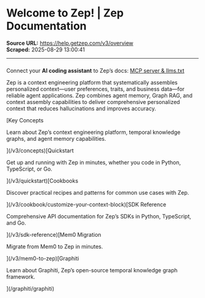 # Welcome to Zep! | Zep Documentation

**Source URL:** https://help.getzep.com/v3/overview  
**Scraped:** 2025-08-29 13:00:41

---

##### 

Connect your **AI coding assistant** to Zep’s docs: [MCP server & llms.txt](/v3/coding-with-llms)

Zep is a context engineering platform that systematically assembles personalized context—user preferences, traits, and business data—for reliable agent applications. Zep combines agent memory, Graph RAG, and context assembly capabilities to deliver comprehensive personalized context that reduces hallucinations and improves accuracy.

[Key Concepts

Learn about Zep’s context engineering platform, temporal knowledge graphs, and agent memory capabilities.

](/v3/concepts)[Quickstart

Get up and running with Zep in minutes, whether you code in Python, TypeScript, or Go.

](/v3/quickstart)[Cookbooks

Discover practical recipes and patterns for common use cases with Zep.

](/v3/cookbook/customize-your-context-block)[SDK Reference

Comprehensive API documentation for Zep’s SDKs in Python, TypeScript, and Go.

](/v3/sdk-reference)[Mem0 Migration

Migrate from Mem0 to Zep in minutes.

](/v3/mem0-to-zep)[Graphiti

Learn about Graphiti, Zep’s open-source temporal knowledge graph framework.

](/graphiti/graphiti)
